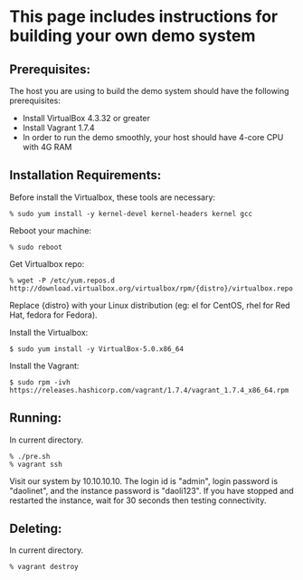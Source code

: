 This page includes instructions for building your own demo system
=================================================================

Prerequisites:
--------------
The host you are using to build the demo system should have the following prerequisites:
* Install VirtualBox 4.3.32 or greater
* Install Vagrant 1.7.4
* In order to run the demo smoothly, your host should have 4-core CPU with 4G RAM

Installation Requirements:
--------------------------
Before install the Virtualbox, these tools are necessary:

    % sudo yum install -y kernel-devel kernel-headers kernel gcc

Reboot your machine:

    % sudo reboot

Get Virtualbox repo:

    % wget -P /etc/yum.repos.d http://download.virtualbox.org/virtualbox/rpm/{distro}/virtualbox.repo
  
Replace {distro} with your Linux distribution (eg: el for CentOS, rhel for Red Hat, fedora for Fedora).


Install the Virtualbox:

    $ sudo yum install -y VirtualBox-5.0.x86_64


Install the Vagrant:

    $ sudo rpm -ivh https://releases.hashicorp.com/vagrant/1.7.4/vagrant_1.7.4_x86_64.rpm


Running:
--------
In current directory.

    % ./pre.sh
    % vagrant ssh

Visit our system by 10.10.10.10. The login id is "admin", login password is "daolinet", and the instance password is "daoli123".
If you have stopped and restarted the instance, wait for 30 seconds then testing connectivity.

Deleting:
---------
In current directory. 

    % vagrant destroy
